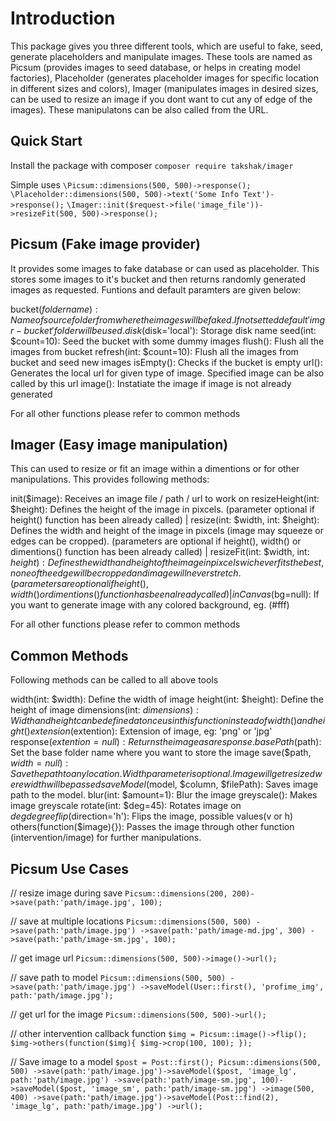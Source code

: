 # Introduction

This package gives you three different tools, which are useful to fake, seed, generate placeholders and manipulate images. These tools are named as Picsum (provides images to seed database, or helps in creating model factories), Placeholder (generates placeholder images for specific location in different sizes and colors), Imager (manipulates images in desired sizes, can be used to resize an image if you dont want to cut any of edge of the images). These manipulatons can be also called from the URL.

## Quick Start

Install the package with composer
`composer require takshak/imager`

Simple uses
`\Picsum::dimensions(500, 500)->response();`
`\Placeholder::dimensions(500, 500)->text('Some Info Text')->response();`
`\Imager::init($request->file('image_file'))->resizeFit(500, 500)->response();`

## Picsum (Fake image provider)

It provides some images to fake database or can used as placeholder. This stores some images to it's bucket and then returns randomly generated images as requested. Funtions and default paramters are given below:

bucket($foldername): Name of source folder from where the images will be faked. If not setted default 'imgr-bucket' folder will be used.
disk($disk='local'): Storage disk name
seed(int: $count=10): Seed the bucket with some dummy images
flush(): Flush all the images from bucket
refresh(int: $count=10): Flush all the images from bucket and seed new images
isEmpty(): Checks if the bucket is empty
url(): Generates the local url for given type of image. Specified image can be also called by this url
image(): Instatiate the image if image is not already generated

For all other functions please refer to common methods

## Imager (Easy image manipulation)

This can used to resize or fit an image within a dimentions or for other manipulations. This provides following methods:

init($image): Receives an image file / path / url to work on 
resizeHeight(int: $height): Defines the height of the image in pixcels. (parameter optional if height() function has been already called) |
resize(int: $width, int: $height): Defines the width and height of the image in pixcels (image may squeeze or edges can be cropped). (parameters are optional if height(), width() or dimentions() function has been already called) |
resizeFit(int: $width, int: $height): Defines the width and height of the image in pixcels wichever fits the best, none of the edge will be cropped and image will never stretch. (parameters are optional if height(), width() or dimentions() function has been already called) |
inCanvas($bg=null): If you want to generate image with any colored background, eg. (#fff)

For all other functions please refer to common methods

## Common Methods

Following methods can be called to all above tools

width(int: $width): Define the width of image
height(int: $height): Define the height of image
dimensions(int: $dimensions): Width and height can be defined at once usin this function instead of width() and height()
extension($extention): Extension of image, eg: 'png' or 'jpg'
response($extention=null): Returns the image as a response.
basePath($path): Set the base folder name where you want to store the image
save($path, $width=null): Save the path to any location. Width parameter is optional. Image will get resized were width will be passed
saveModel($model, $column, $filePath): Saves image path to the model.
blur(int: $amount=1): Blur the image
greyscale(): Makes image greyscale
rotate(int: $deg=45): Rotates image on $deg degree
flip($direction='h'): Flips the image, possible values(v or h)
others(function($image){}): Passes the image through other function (intervention/image) for further manipulations.


## Picsum Use Cases

// resize image during save
`Picsum::dimensions(200, 200)->save(path:'path/image.jpg', 100);`

// save at multiple locations
`Picsum::dimensions(500, 500)
	->save(path:'path/image.jpg')
	->save(path:'path/image-md.jpg', 300)
	->save(path:'path/image-sm.jpg', 100);`

// get image url
`Picsum::dimensions(500, 500)->image()->url();`

// save path to model
`Picsum::dimensions(500, 500)
	->save(path:'path/image.jpg')
	->saveModel(User::first(), 'profime_img', path:'path/image.jpg');`

// get url for the image
`Picsum::dimensions(500, 500)->url();`

// other intervention callback function
`$img = Picsum::image()->flip();
$img->others(function($img){
	$img->crop(100, 100);
});`

// Save image to a model
`$post = Post::first();
Picsum::dimensions(500, 500)
	->save(path:'path/image.jpg')->saveModel($post, 'image_lg', path:'path/image.jpg')
	->save(path:'path/image-sm.jpg', 100)->saveModel($post, 'image_sm', path:'path/image-sm.jpg')
	->image(500, 400)
	->save(path:'path/image.jpg')->saveModel(Post::find(2), 'image_lg', path:'path/image.jpg')
	->url();`